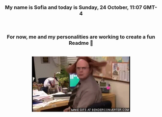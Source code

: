 


<div align="center">
<h3 >My name is Sofia and today is Sunday, 24 October, 11:07 GMT-4</h3><br>
<h3 >For now, me and my personalities are working to create a fun Readme 👋
</h3><br>
<img src='img/dwight.gif' alt='working...'/>
</div>
